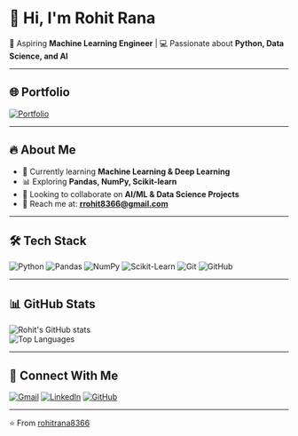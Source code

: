 
# 👋 Hi, I'm Rohit Rana  

🚀 Aspiring **Machine Learning Engineer** | 💻 Passionate about **Python, Data Science, and AI**  

---

## 🌐 Portfolio
[![Portfolio](https://img.shields.io/badge/Visit-My_Portfolio-blue?style=for-the-badge)](https://rohitrana8366.github.io)

---

## 🔥 About Me  
- 🌱 Currently learning **Machine Learning & Deep Learning**  
- 📊 Exploring **Pandas, NumPy, Scikit-learn**  
- 🤝 Looking to collaborate on **AI/ML & Data Science Projects**  
- 📧 Reach me at: **rrohit8366@gmail.com**  

---

## 🛠️ Tech Stack  
![Python](https://img.shields.io/badge/Python-3776AB?style=for-the-badge&logo=python&logoColor=white)
![Pandas](https://img.shields.io/badge/Pandas-150458?style=for-the-badge&logo=pandas&logoColor=white)
![NumPy](https://img.shields.io/badge/Numpy-013243?style=for-the-badge&logo=numpy&logoColor=white)
![Scikit-Learn](https://img.shields.io/badge/Scikit--Learn-F7931E?style=for-the-badge&logo=scikit-learn&logoColor=white)
![Git](https://img.shields.io/badge/Git-F05032?style=for-the-badge&logo=git&logoColor=white)
![GitHub](https://img.shields.io/badge/GitHub-181717?style=for-the-badge&logo=github&logoColor=white)

---

## 📊 GitHub Stats  
![Rohit's GitHub stats](https://github-readme-stats.vercel.app/api?username=rohitrana8366&show_icons=true&theme=radical)  
![Top Languages](https://github-readme-stats.vercel.app/api/top-langs/?username=rohitrana8366&layout=compact&theme=radical)

---

## 🔗 Connect With Me  
[![Gmail](https://img.shields.io/badge/Gmail-D14836?style=for-the-badge&logo=gmail&logoColor=white)](mailto:rrohit8366@gmail.com)
[![LinkedIn](https://img.shields.io/badge/LinkedIn-0077B5?style=for-the-badge&logo=linkedin&logoColor=white)](https://linkedin.com)
[![GitHub](https://img.shields.io/badge/GitHub-100000?style=for-the-badge&logo=github&logoColor=white)](https://github.com/rohitrana8366)

---

⭐️ From [rohitrana8366](https://github.com/rohitrana8366)
